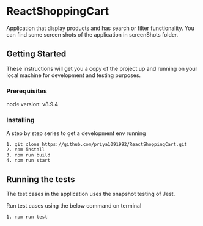 # ReactShoppingCart

Application that display products and has search or filter functionality. 
You can find some screen shots of the application in screenShots folder.

## Getting Started

These instructions will get you a copy of the project up and running on your local machine for development and testing purposes.

### Prerequisites

node version: v8.9.4

### Installing

A step by step series to get a development env running

```
1. git clone https://github.com/priya1091992/ReactShoppingCart.git
2. npm install
3. npm run build
4. npm run start

```

## Running the tests

The test cases in the application uses the snapshot testing of Jest.

Run test cases using the below command on terminal

```
1. npm run test

```
